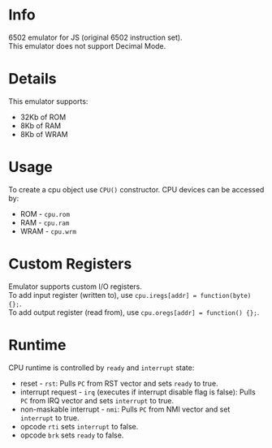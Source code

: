 # Info
6502 emulator for JS (original 6502 instruction set).<br>
This emulator does not support Decimal Mode.

# Details
This emulator supports:
* 32Kb of ROM
* 8Kb of RAM
* 8Kb of WRAM

# Usage
To create a cpu object use `CPU()` constructor.
CPU devices can be accessed by:
* ROM - `cpu.rom`
* RAM - `cpu.ram`
* WRAM - `cpu.wrm`

# Custom Registers
Emulator supports custom I/O registers.<br>
To add input register (written to), use `cpu.iregs[addr] = function(byte) {};`.<br>
To add output register (read from), use `cpu.oregs[addr] = function() {};`.

# Runtime
CPU runtime is controlled by `ready` and `interrupt` state:
* reset - `rst`:
Pulls `PC` from RST vector and sets `ready` to true.
* interrupt request - `irq` (executes if interrupt disable flag is false):
Pulls `PC` from IRQ vector and sets `interrupt` to true.
* non-maskable interrupt - `nmi`:
Pulls `PC` from NMI vector and set `interrupt` to true.
* opcode `rti` sets `interrupt` to false.
* opcode `brk` sets `ready` to false.
